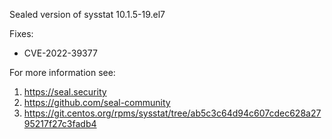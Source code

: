 Sealed version of sysstat 10.1.5-19.el7

Fixes:
- CVE-2022-39377

For more information see:
  1. https://seal.security
  2. https://github.com/seal-community
  3. https://git.centos.org/rpms/sysstat/tree/ab5c3c64d94c607cdec628a2795217f27c3fadb4
